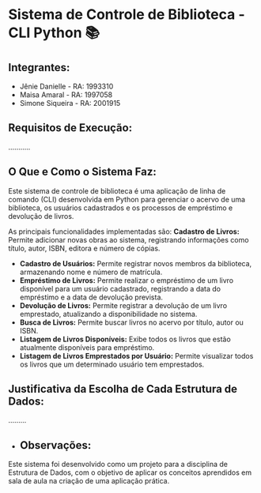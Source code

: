 # Sistema de Controle de Biblioteca - CLI Python 📚

## Integrantes:

* Jênie Danielle - RA: 1993310
* Maisa Amaral - RA: 1997058
* Simone Siqueira - RA: 2001915

## Requisitos de Execução:
...........

## O Que e Como o Sistema Faz:

Este sistema de controle de biblioteca é uma aplicação de linha de comando (CLI) desenvolvida em Python para gerenciar o acervo de uma biblioteca, os usuários cadastrados e os processos de empréstimo e devolução de livros.

As principais funcionalidades implementadas são:
**Cadastro de Livros:** Permite adicionar novas obras ao sistema, registrando informações como título, autor, ISBN, editora e número de cópias.
* **Cadastro de Usuários:** Permite registrar novos membros da biblioteca, armazenando nome e número de matrícula.
* **Empréstimo de Livros:** Permite realizar o empréstimo de um livro disponível para um usuário cadastrado, registrando a data do empréstimo e a data de devolução prevista.
* **Devolução de Livros:** Permite registrar a devolução de um livro emprestado, atualizando a disponibilidade no sistema.
* **Busca de Livros:** Permite buscar livros no acervo por título, autor ou ISBN.
* **Listagem de Livros Disponíveis:** Exibe todos os livros que estão atualmente disponíveis para empréstimo.
* **Listagem de Livros Emprestados por Usuário:** Permite visualizar todos os livros que um determinado usuário tem emprestados.

## Justificativa da Escolha de Cada Estrutura de Dados:
.........

* ## Observações:

Este sistema foi desenvolvido como um projeto para a disciplina de Estrutura de Dados, com o objetivo de aplicar os conceitos aprendidos em sala de aula na criação de uma aplicação prática.


